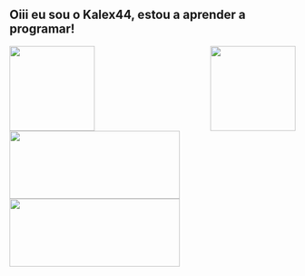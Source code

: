 ## Oiii eu sou o Kalex44, estou a aprender a programar!
<div align="center">
<img height="150em" align="left" src="https://c.tenor.com/cI3eAVLXj48AAAAC/hello-world.gif"/>
<img height="150em" align="right" src="https://images.ctfassets.net/b4k16c7lw5ut/blog-Simpson-GIF.gif/6ecb9e86a6619635f53c7d2285ac052b/Simpson-GIF.gif"/>
</div>
<div>
  
  ##
  
</div>
<div style="display: inline_block"><br>
  <a href="https://github.com/Kalex44">
  <img height="120em" width="300" src="https://github-readme-stats.vercel.app/api?username=Kalex44&show_icons=true&theme=dark&include_all_commits=true&count_private=true"/>
  <img height="120em" width="300" src="https://github-readme-stats.vercel.app/api/top-langs/?username=Kalex44&layout=compact&langs_count=7&theme=dark"/>
</div>
